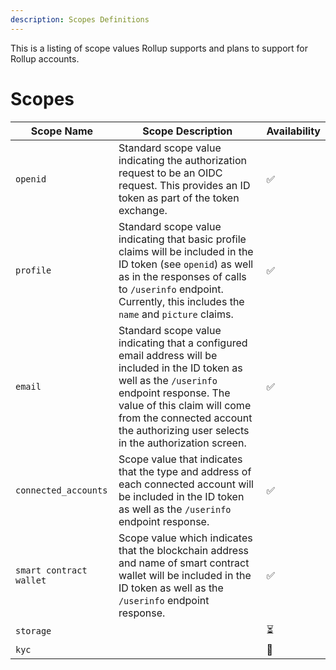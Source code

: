 ```yaml
---
description: Scopes Definitions
---
```


This is a listing of scope values Rollup supports and plans to support for Rollup accounts.

# Scopes

| Scope Name              | Scope Description                                                                                                                                                                                                                                                     | Availability |
| ----------------------- | --------------------------------------------------------------------------------------------------------------------------------------------------------------------------------------------------------------------------------------------------------------------- | ------------ |
| `openid`                | Standard scope value indicating the authorization request to be an OIDC request. This provides an ID token as part of the token exchange.                                                                                                                             | ✅           |
| `profile`               | Standard scope value indicating that basic profile claims will be included in the ID token (see `openid`) as well as in the responses of calls to `/userinfo` endpoint. Currently, this includes the `name` and `picture` claims.                                     | ✅           |
| `email`                 | Standard scope value indicating that a configured email address will be included in the ID token as well as the `/userinfo` endpoint response. The value of this claim will come from the connected account the authorizing user selects in the authorization screen. | ✅           |
| `connected_accounts`    | Scope value that indicates that the type and address of each connected account will be included in the ID token as well as the `/userinfo` endpoint response.                                                                                                         | ✅           |
| `smart contract wallet` | Scope value which indicates that the blockchain address and name of smart contract wallet will be included in the ID token as well as the `/userinfo` endpoint response.                                                                                                                                                                                 | ✅           |
| `storage`               |                                                                                                                                                                                                                                                                       | ⏳           |
| `kyc`                   |                                                                                                                                                                                                                                                                       | 📅           |
